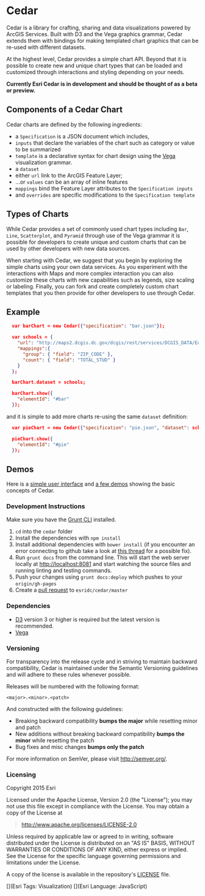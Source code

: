 # Cedar

Cedar is a library for crafting, sharing and data visualizations powered by ArcGIS Services. Built with D3 and the Vega graphics grammar, Cedar extends them with bindings for making templated chart graphics that can be re-used with different datasets.

At the highest level, Cedar provides a simple chart API. Beyond that it is possible to create new and unique chart types that can be loaded and customized through interactions and styling depending on your needs.

**Currently Esri Cedar is in development and should be thought of as a beta or preview.**

## Components of a Cedar Chart

Cedar charts are defined by the following ingredients:

- a `Specification` is a JSON document which includes,
 - `inputs` that declare the variables of the chart such as category or value to be summarized
 - `template` is a declarative syntax for chart design using the [Vega](http://trifacta.github.io/vega/) visualization grammar.
- a `dataset`
 - either `url` link to the ArcGIS Feature Layer;
 - ...or `values` can be an array of inline features
 - `mappings` bind the Feature Layer attributes to the `Specification inputs`
- and `overrides` are specific modifications to the `Specification template`

## Types of Charts

While Cedar provides a set of commonly used chart types including `Bar`, `Line`, `Scatterplot`, and `Pyramid` through use of the Vega grammar it is possible for developers to create unique and custom charts that can be used by other developers with new data sources.

When starting with Cedar, we suggest that you begin by exploring the simple charts using your own data services. As you experiment with the interactions with Maps and more complex interaction you can also customize these charts with new capabilities such as legends, size scaling or labeling. Finally, you can fork and create completely custom chart templates that you then provide for other developers to use through Cedar.

## Example

```json
  var barChart = new Cedar({"specification": "bar.json"});

  var schools = {
    "url": "http://maps2.dcgis.dc.gov/dcgis/rest/services/DCGIS_DATA/Education_WebMercator/MapServer/5",
    "mappings":{
      "group": { "field": "ZIP_CODE" },
      "count": { "field": "TOTAL_STUD" }
    }
  };

  barChart.dataset = schools;

  barChart.show({
    "elementId": "#bar"
  });
```

and it is simple to add more charts re-using the same `dataset` definition:


```json
  var pieChart = new Cedar({"specification": "pie.json", "dataset": schools});

  pieChart.show({
    "elementId": "#pie"
  });
```


## Demos

Here is a [simple user interface](http://dbouwman.github.com/cypress) and [a few demos](http://esridc.github.io/cedar/) showing the basic concepts of Cedar.

### Development Instructions

Make sure you have the [Grunt CLI](http://gruntjs.com/getting-started) installed.

1. `cd` into the `cedar` folder
1. Install the dependencies with `npm install`
1. Install additional dependencies with `bower install` (if you encounter an error connecting to github take a look at [this thread](https://github.com/angular/angular-phonecat/issues/141) for a possible fix).
1. Run `grunt docs` from the command line. This will start the web server locally at [http://localhost:8081](http://localhost:8081) and start watching the source files and running linting and testing commands.
1. Push your changes using `grunt docs:deploy` which pushes to your `origin/gh-pages`
1. Create a [pull request](https://help.github.com/articles/creating-a-pull-request) to `esridc/cedar/master`

### Dependencies

* [D3](http://d3js.org/) version 3 or higher is required but the latest version is recommended.
* [Vega](http://trifacta.github.io/vega/)

### Versioning

For transparency into the release cycle and in striving to maintain backward compatibility, Cedar is maintained under the Semantic Versioning guidelines and will adhere to these rules whenever possible.

Releases will be numbered with the following format:

`<major>.<minor>.<patch>`

And constructed with the following guidelines:

* Breaking backward compatibility **bumps the major** while resetting minor and patch
* New additions without breaking backward compatibility **bumps the minor** while resetting the patch
* Bug fixes and misc changes **bumps only the patch**

For more information on SemVer, please visit <http://semver.org/>.


### Licensing
Copyright 2015 Esri

Licensed under the Apache License, Version 2.0 (the "License");
you may not use this file except in compliance with the License.
You may obtain a copy of the License at

> http://www.apache.org/licenses/LICENSE-2.0

Unless required by applicable law or agreed to in writing, software
distributed under the License is distributed on an "AS IS" BASIS,
WITHOUT WARRANTIES OR CONDITIONS OF ANY KIND, either express or implied.
See the License for the specific language governing permissions and
limitations under the License.

A copy of the license is available in the repository's [LICENSE](./LICENSE) file.

[](Esri Tags: Visualization)
[](Esri Language: JavaScript)
